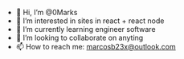 - 👋 Hi, I’m @0Marks
- 👀 I’m interested in sites in react + react node
- 🌱 I’m currently learning engineer software
- 💞️ I’m looking to collaborate on anyting
- 📫 How to reach me: marcosb23x@outlook.com

<!---
0Marks/0Marks is a ✨ special ✨ repository because its `README.md` (this file) appears on your GitHub profile.
You can click the Preview link to take a look at your changes.
--->
